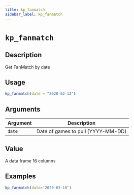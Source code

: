 ```yaml
---
title: kp_fanmatch
sidebar_label: kp_fanmatch
---
```


# `kp_fanmatch`

## Description

Get FanMatch by date


## Usage

```r
kp_fanmatch(date = "2020-02-12")
```


## Arguments

Argument      |Description
------------- |----------------
`date`     |     Date of games to pull (YYYY-MM-DD)


## Value

A data frame 16 columns

## Examples

```r
kp_fanmatch(date="2020-03-10")
```


